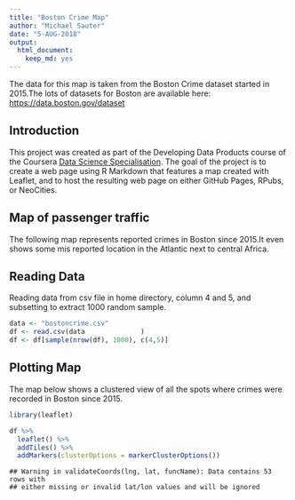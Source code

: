 ```yaml
---
title: "Boston Crime Map"
author: "Michael Sauter"
date: "5-AUG-2018"
output: 
  html_document: 
    keep_md: yes
---
```


The data for this map is taken from the Boston Crime dataset started in 2015.The lots of datasets for Boston are available here: https://data.boston.gov/dataset


## Introduction

This project was created as part of the Developing Data Products course of the Coursera [Data Science Specialisation](https://www.coursera.org/specializations/jhu-data-science). The goal of the project is to create a web page using R Markdown that features a map created with Leaflet, and to host the resulting web page on either GitHub Pages, RPubs, or NeoCities.

## Map of passenger traffic

The following map represents reported crimes in Boston since 2015.It even shows some mis reported location in the Atlantic next to central Africa.

## Reading Data

Reading data from csv file in home directory, column 4 and 5, and subsetting to extract 1000 random sample.  


```r
data <- "bostoncrime.csv"
df <- read.csv(data              )
df <- df[sample(nrow(df), 1000), c(4,5)]
```
 

## Plotting Map

The map below shows a clustered view of all the spots where crimes were recorded in Boston since 2015. 


```r
library(leaflet)

df %>%
  leaflet() %>%
  addTiles() %>%
  addMarkers(clusterOptions = markerClusterOptions())
```

```
## Warning in validateCoords(lng, lat, funcName): Data contains 53 rows with
## either missing or invalid lat/lon values and will be ignored
```

<!--html_preserve--><div id="htmlwidget-7a914e57d4ae2775f269" style="width:672px;height:480px;" class="leaflet html-widget"></div>
<script type="application/json" data-for="htmlwidget-7a914e57d4ae2775f269">{"x":{"options":{"crs":{"crsClass":"L.CRS.EPSG3857","code":null,"proj4def":null,"projectedBounds":null,"options":{}}},"calls":[{"method":"addTiles","args":["//{s}.tile.openstreetmap.org/{z}/{x}/{y}.png",null,null,{"minZoom":0,"maxZoom":18,"tileSize":256,"subdomains":"abc","errorTileUrl":"","tms":false,"noWrap":false,"zoomOffset":0,"zoomReverse":false,"opacity":1,"zIndex":1,"detectRetina":false,"attribution":"&copy; <a href=\"http://openstreetmap.org\">OpenStreetMap<\/a> contributors, <a href=\"http://creativecommons.org/licenses/by-sa/2.0/\">CC-BY-SA<\/a>"}]},{"method":"addMarkers","args":[[42.30085931,42.35407456,42.33825572,null,42.27626552,null,42.32074773,42.33806539,42.35428377,42.3506489,42.34585625,42.35555882,42.24448261,42.35669329,42.26496475,42.30399542,42.37507158,42.28881222,42.29919694,-1,42.28450941,42.35327561,42.27204895,42.28962239,42.31277689,42.34300537,42.34102033,null,42.27094651,42.33052378,42.35393998,42.28659718,42.2709644,42.34932471,42.32609148,42.31893878,42.28895586,42.34295,42.30870132,42.32779976,42.30279021,42.29026233,42.30209443,42.32160158,42.3616972,42.34802988,42.35521429,42.34717651,42.32779976,42.37789565,42.31865102,42.37546983,42.37622601,42.34481309,42.31441222,42.35202275,42.38069279,42.28799136,42.26956689,42.31679542,null,42.28009279,42.35352153,42.28533517,42.33597508,42.33123776,42.3498137,42.31130975,42.35272948,42.33301514,-1,42.28709355,42.26713281,42.28947344,42.35650174,null,42.31847226,42.33555954,null,42.28385993,42.3353741,42.35426247,42.33011503,42.30751797,42.34072169,42.30978746,42.27071956,42.33110131,42.32107166,null,42.34442266,42.30956305,42.3353741,42.3722597,42.30249727,42.27116072,42.26066513,42.33076942,42.31437447,42.32734041,42.29600751,42.34556708,42.32829617,null,-1,42.32775523,42.31641681,42.29023297,42.26693979,42.33792266,42.28380231,null,42.34133195,42.28248068,42.30178949,42.27531312,null,42.33068794,42.33421942,42.34942864,42.34194954,42.36127607,42.29322645,42.29167441,42.29360585,42.32971183,42.36118028,42.30060543,42.3616006,42.31858435,42.28032991,42.34617617,42.34862382,42.2653501,42.28220579,42.34825252,42.28248068,42.336112,42.37595927,42.33675016,42.31171168,42.28431486,42.33395125,42.35143483,42.29197155,42.34516105,42.35165733,42.35988372,42.35046039,42.35095909,42.34640381,42.35311007,42.32441819,42.349056,42.34252336,42.3499624,42.29601566,42.34091586,42.33094957,42.30782356,42.29998898,42.33767617,42.25258881,42.36445569,42.30135087,42.27560924,42.28783644,42.30947615,42.31717859,42.35783582,42.26204916,42.35042609,42.31468849,42.35170571,42.28832579,42.27673598,42.27736881,42.33799689,42.34717363,42.34263637,42.33152148,42.35486542,null,42.33013124,42.32742448,42.35451931,42.35548407,42.33401829,42.34470136,42.25279971,42.29091867,42.35517315,42.26932098,42.35174282,42.29603943,42.32203248,42.34747759,42.35174282,42.35974321,42.34034975,42.25332979,42.35545896,42.27648616,42.29755533,42.33662206,42.36453324,42.3467947,42.28537376,42.34980175,42.26536513,42.352366,42.310434,42.32684777,42.31301165,42.31591905,42.298695,42.28936677,42.29768954,42.32909775,42.36912985,42.30339611,42.34762277,42.30938437,42.28646201,42.34302527,42.38492212,42.30270433,42.25856618,42.32082221,42.31440549,42.33954199,42.2944367,42.30007051,42.36122324,42.33001318,42.28482577,42.30238881,42.33048316,42.33130578,42.27848426,42.33511904,42.39407288,42.29505434,42.31153141,42.34161992,42.31820434,42.29070005,null,42.29281079,42.31785103,42.28374593,42.27451263,42.35763991,42.29878438,42.35971719,42.33857289,42.33215752,42.35006634,42.3144796,42.27056677,42.33841268,42.26496475,42.35265959,42.34302527,42.29990887,42.27668221,42.32809966,42.33267994,42.35176179,42.37663167,42.34828759,42.30861375,42.28722413,42.30796665,42.33794745,42.30521091,42.29025974,42.31860134,42.37683618,42.29257648,42.37594469,42.25621592,42.29855717,42.35571985,42.33884499,42.25914491,42.35249459,42.28816791,42.34442266,42.38192649,42.31388733,42.32925905,42.33094752,42.30481467,42.28001818,42.36643546,42.37873145,42.31940816,42.28516313,42.31026891,42.28918711,null,42.35113804,42.310434,42.35602373,42.34173737,42.29417346,42.29091109,42.33806782,42.33511904,42.33845708,42.32911981,42.29201,42.33964941,42.38052203,null,42.28482577,42.28561296,42.31904705,null,42.35972137,42.336112,42.29982838,42.32579408,42.34624718,null,42.32269854,42.33401829,null,null,42.33557815,42.34234193,42.25652131,42.32883627,42.33954199,42.34640381,null,42.3347185,42.35127543,42.28039902,42.33724258,42.37575891,42.3078206,42.35370021,42.29642169,42.33907761,42.30989454,42.31183427,42.33212077,42.28919902,42.33768604,42.37916286,42.29182835,42.34936718,42.33511904,42.35602373,42.29895336,42.30973269,42.3465382,42.34862382,42.34876087,null,42.28750526,42.32082017,42.27493746,42.3694641,42.30406722,null,42.32423224,42.29226993,42.35071344,42.32372913,42.30129244,42.35176179,42.33042505,42.31433402,null,42.30851521,42.3389163,42.34134946,42.3210436,42.33364401,42.26956689,42.27095802,42.2957638,42.25069848,42.33450285,42.31396145,42.32866284,42.28476869,42.37048009,42.30085931,42.35436362,42.28994946,null,42.29244178,42.31922045,null,42.34862382,42.33395125,42.34876087,42.34432514,42.34862382,42.35204779,42.3479724,42.34128751,42.33954199,42.35629218,42.28451318,42.27273548,42.32696647,42.34750472,42.28419895,42.28716674,42.33214285,42.31580044,42.3460551,42.33772254,42.35540738,42.34453911,42.30989454,42.27580528,42.33152148,42.27653731,42.29679862,42.32978737,42.28809601,42.29601566,42.30022551,42.3210436,42.29131613,42.29969646,42.30132851,42.33014012,42.35512339,42.37824004,42.33382615,42.33195363,42.36058947,42.28621457,42.26669996,42.33836272,42.32572097,42.34993026,42.34749899,42.35832312,42.31451479,42.31351886,42.31694068,42.29603943,42.28956988,42.27673598,42.2818866,42.3378145,42.25592648,42.30224095,42.28526024,42.34641598,42.3479724,42.2928261,42.31113317,42.33731824,42.35196671,42.30227689,42.38069279,42.35111868,42.33562126,42.3141078,42.32101261,42.29817919,42.33428841,42.31729305,42.30277884,42.35294166,null,42.26701085,null,42.34128751,42.3211829,42.2904245,42.36447145,42.27891807,42.34900739,42.26994732,null,42.34339173,42.36168856,42.35637531,42.28643443,42.35216801,42.2843982,42.28654487,42.29138891,42.29652112,42.35969525,42.38321306,42.34649653,42.38341902,42.33738014,42.30700176,42.29290563,null,42.29881968,42.35724324,42.3819736,null,42.2628035,42.30146198,42.349568,42.31536932,42.33973514,42.23649723,42.31866508,42.2983937,42.33781618,42.36689348,42.3479724,42.32491307,42.30876798,42.3575462,42.36183857,42.31477552,42.31785103,42.285283,42.33506218,42.28128066,42.31501293,42.2482912,null,null,42.34570901,null,42.28295116,42.34412628,42.34410718,42.32898193,42.35348229,42.24647351,-1,42.26788791,42.31127465,42.28492596,42.33553188,42.35997967,42.36735129,42.27022181,42.29276044,42.31609763,42.27219089,42.38298165,42.35095909,42.34749899,42.34489594,42.3875455,42.3354351,42.28187061,42.26881768,42.31644092,42.31353744,42.30782356,42.28962239,42.33048169,42.31838791,42.35715749,42.34999733,42.31743922,42.25621592,42.30574716,42.26847209,42.33913252,42.33280882,42.34862382,42.2991807,42.28265604,42.25671269,42.34841992,42.31116648,42.39327289,42.33842095,42.34367382,42.29474312,42.29148517,42.32101261,42.28245514,42.28458493,42.33210843,null,42.34154901,42.35438252,42.2818866,42.34410718,42.36183857,42.37382755,42.2952182,42.34274288,42.31814836,42.34186765,42.32058475,42.32866284,42.32823419,42.28875771,42.35545896,42.32435506,42.34253147,42.29110848,42.34339388,42.38111057,42.35053956,42.27567917,42.35091932,42.349056,42.32547536,42.33427754,42.35942556,42.35740677,42.31955145,42.3569695,42.32553801,42.34980175,42.34862382,42.37663167,42.32971683,42.33511904,42.34946444,42.29809098,42.31567062,42.33455374,42.25621592,42.30244791,42.3411289,42.39269663,42.27064206,42.29768517,42.37081805,42.32849143,42.315969,42.28458864,42.33009059,42.36643546,42.351153,42.34128751,42.32221645,42.3026067,42.35722239,42.30983976,42.34591241,42.32191334,42.32853842,null,42.33794745,42.29812402,42.33965205,42.33676619,42.32692484,42.3467947,42.36122449,42.31946048,42.3654383,42.33326323,42.29837812,42.3451635,42.31865102,42.31011153,42.28287952,42.28614825,42.29946971,42.25888577,42.34499704,42.30301051,42.28277621,42.3655824,42.35256908,42.29549223,42.34702784,42.30254239,42.30055518,42.28262406,42.31928523,42.30723714,42.27786045,42.26866363,42.34977652,42.31209619,42.3503787,42.3593314,42.29881968,42.33367922,42.30340172,42.34746241,42.33285027,42.35382095,42.36674654,42.35434154,42.31326606,42.27504456,42.33636291,42.33614948,42.28353799,42.32544372,42.31306338,42.29350272,42.33375961,42.32866284,42.28312575,42.27789689,42.35868007,42.28175144,42.34280177,42.2653501,42.33395125,42.27092541,42.29093382,42.3523411,null,42.28339069,42.352885,null,42.35348229,42.27380942,42.25629375,42.33704612,42.31363409,42.23727444,42.26023312,42.25716913,null,null,42.38093345,42.31553561,42.36038173,42.34542072,42.33130578,42.2868893,42.26739249,42.28323156,42.35420018,42.35140041,42.30470399,42.31635508,null,42.33528037,42.34984183,42.33798932,null,null,42.32037524,42.34344338,42.29368748,42.30896999,42.34830017,42.33063707,42.28152196,42.29631481,42.33219864,42.30047732,42.2578406,42.35389258,42.25943465,42.28526024,42.28342716,42.3453443,42.33044113,42.34896284,42.35796712,42.33152148,42.34339388,42.32105956,null,42.285946,42.33581733,42.30910324,42.33380683,null,42.37886156,42.35997967,42.28678712,null,42.28125357,42.31633754,42.31720702,42.3043395,null,42.28717863,42.34337876,42.31224327,42.28584895,42.34862382,42.35426247,42.30006755,42.33152148,42.32987323,42.34749899,42.35183292,42.25137716,42.33152148,42.34447229,42.31639061,42.35266601,42.35755497,42.25843097,null,42.36884343,42.30952511,42.33395125,42.3296087,42.34980175,42.35172174,42.3714106,42.32639844,42.32635435,42.33330171,42.32925905,42.36108137,42.35736588,42.28482577,42.28956988,42.32362958,42.34717363,42.33538444,42.31771534,42.30052538,42.3819736,42.31049939,42.38777475,42.2857651,42.34442266,42.37620267,42.27615691,42.28413183,42.33330171,42.29339151,42.28127425,42.32832226,42.30903845,null,42.29708829,42.267716,42.3468275,42.3465382,42.28597581,42.37968456,42.29808992,42.32557398,42.34216315,42.34807438,42.27896556,42.35301119,42.34665908,42.34074522,42.35580706,42.2777688,null,42.30461251,42.31947814,42.34676463,42.35174282,42.27919516,42.34020839,42.31974094,42.33512405,42.33044113,42.34774387,42.30859903,42.30149207,42.30492239,42.29234068,42.33345312,42.33781374,42.31633855,42.35175254,42.28828038,null,42.25477484,42.27612581,42.34880461,42.3158774,42.28302721,42.30600262,42.27848361,42.36444073,42.34442266,42.37846079,42.33391167,42.32614559,42.32614559,42.37081805,42.349056,null,42.27626552,42.3523119,42.36884343,42.28406985,42.34621459,42.30244791,42.34157734,42.30573977,42.35237253,42.38104931,42.28865598,42.28803351,42.33395125,42.34680574,42.26194848,42.30970016,42.37146769,42.32340986,42.31323306,42.38071607,42.34840576,42.33606304,42.29045661,42.28472672,42.35768645,42.31779354,42.31106545,42.35895455,42.30030819,42.33168201,42.28689263,42.35027686,42.33511904,42.33557815,42.3347809,42.33468351,42.36348718,42.29878438,42.29990887,42.35074232,42.29356132,42.37525782,42.31459482,42.349056,42.3494205,42.36761153,42.34128751,42.30942585,42.2729449,42.33500229,42.28482577,42.31283412,42.34251263,42.32243032,42.32149461,42.310434,42.35925113,null,42.28385993,42.35218278,42.28662057,42.28908473,42.27436376,42.35327132,42.32153248,42.26914593,42.32701648,42.29549707,42.35204779,42.26788791,42.33221776,42.37495129,42.37489739,42.36192792,42.28623708,42.36031427,42.2831924,42.25746471,42.32411838,42.29104501,42.34064258,42.26788791,42.25621592,42.31703424,42.2850392,null,42.3626075,42.33750921,42.34862382,42.35241815,42.34439568,42.3208382,42.26932098,42.34997256,42.32227033,42.31928523,42.29723412,42.34686229,42.32350327,42.35428377,42.3812321,42.31676691,42.32091558,42.34296464,42.32910458,42.34136871,42.29472275,42.33014012,42.28631799,42.31359796,null,42.36474297],[-71.08128808,-71.05533533,-71.07920918,null,-71.08265043,null,-71.08179833,-71.14695081,-71.06380404,-71.05743746,-71.08099529,-71.05849336,-71.1189921,-71.05374582,-71.12123167,-71.07206043,-71.06517497,-71.08513152,-71.06046974,-1,-71.12390289,-71.06345772,-71.12014638,-71.07141943,-71.05889388,-71.0796682,-71.07972113,null,-71.09193626,-71.0562433,-71.07802992,-71.04108807,-71.14625121,-71.08014801,-71.1049222,-71.09826197,-71.14993227,-71.057185,-71.07932755,-71.06771009,-71.1156026,-71.07473856,-71.06575183,-71.09203547,-71.06685878,-71.13550939,-71.06206351,-71.09433704,-71.06771009,-71.05840764,-71.08162344,-71.03730221,-71.05522186,-71.06796947,-71.0853039,-71.05932,-71.02954916,-71.1364947,-71.09075049,-71.07964562,null,-71.0800541,-71.07283786,-71.12637814,-71.07384928,-71.09140736,-71.10581404,-71.0861002,-71.06256291,-71.04146775,-1,-71.14822128,-71.12229178,-71.06267856,-71.0619996,null,-71.08409289,-71.07436364,null,-71.08599096,-71.0783156,-71.05883334,-71.07868376,-71.07091042,-71.07768509,-71.08503096,-71.10189851,-71.10870352,-71.08510371,null,-71.09833083,-71.08990197,-71.0783156,-71.03603065,-71.05831705,-71.10814866,-71.15932968,-71.07766482,-71.07282876,-71.07945869,-71.08387509,-71.07147876,-71.07508786,null,-1,-71.05256837,-71.06669855,-71.12015968,-71.10645744,-71.09526598,-71.12836197,null,-71.0765534,-71.06981187,-71.05514183,-71.11587798,null,-71.09766231,-71.07434616,-71.06536641,-71.14451594,-71.14345725,-71.11765636,-71.07172281,-71.0718865,-71.05268388,-71.06286446,-71.06126785,-71.05296127,-71.05673618,-71.06444831,-71.15448684,-71.08277637,-71.10057377,-71.07791871,-71.06924615,-71.06981187,-71.04665434,-71.05966056,-71.07662788,-71.09764104,-71.07410838,-71.07538939,-71.06969334,-71.07174552,-71.06993099,-71.06425694,-71.06016189,-71.15265804,-71.0741278,-71.07551289,-71.06432264,-71.10493344,-71.1504985,-71.15124869,-71.14762531,-71.05766432,-71.08771531,-71.04139054,-71.07552211,-71.05881432,-71.08563921,-71.13053356,-71.06845778,-71.06796465,-71.10031808,-71.08101039,-71.05800088,-71.0940725,-71.06611774,-71.15635818,-71.16637332,-71.09843548,-71.11989956,-71.1299337,-71.06683537,-71.16361851,-71.1056602,-71.0964439,-71.0902642,-71.07085307,-71.13259322,null,-71.10138008,-71.10417413,-71.07588082,-71.13741814,-71.07638124,-71.07037609,-71.13143345,-71.08767813,-71.06334062,-71.17204938,-71.0627594,-71.07717023,-71.07719524,-71.04467675,-71.0627594,-71.06799009,-71.06954478,-71.12467152,-71.06052398,-71.06783962,-71.0597091,-71.06124696,-71.05732922,-71.07329384,-71.12928626,-71.07840978,-71.09872818,-71.06833609,-71.0613401,-71.05597512,-71.11330596,-71.09691295,-71.07555206,-71.13564964,-71.06090954,-71.07906694,-71.03659529,-71.0842846,-71.07606735,-71.08262277,-71.14970869,-71.06493967,-71.0174635,-71.0734249,-71.11951626,-71.09731506,-71.09670909,-71.06940877,-71.05661774,-71.06580088,-71.06593235,-71.09117863,-71.09137369,-71.08539388,-71.04409246,-71.07194742,-71.11807311,-71.0749171,-71.01096386,-71.08904077,-71.10626439,-71.10215899,-71.06657287,-71.06991285,null,-71.07327594,-71.08499096,-71.08938232,-71.08004896,-71.06703205,-71.06011998,-71.12949715,-71.05575501,-71.04336002,-71.0479899,-71.08364852,-71.10100994,-71.07427827,-71.12123167,-71.0786097,-71.06493967,-71.06424768,-71.12065268,-71.06321676,-71.109579,-71.07452168,-71.05593196,-71.07891773,-71.08591052,-71.0861742,-71.06209798,-71.05310513,-71.0793013,-71.14597381,-71.08405792,-71.06420466,-71.07179406,-71.03911786,-71.12401947,-71.08348265,-71.06110871,-71.07574518,-71.12914703,-71.06642488,-71.08760718,-71.09833083,-71.07041758,-71.0968344,-71.08482402,-71.08285104,-71.07218295,-71.07837049,-71.06135413,-71.07064889,-71.08140505,-71.12610546,-71.08931055,-71.06973172,null,-71.06487515,-71.0613401,-71.06177615,-71.07818565,-71.07193797,-71.07436978,-71.10978197,-71.0749171,-71.07309843,-71.07675692,-71.048074,-71.04849956,-71.03715064,null,-71.09137369,-71.09305298,-71.09399992,null,-71.0585236,-71.04665434,-71.07834675,-71.08563758,-71.07059624,null,-71.06699941,-71.07638124,null,null,-71.03867318,-71.05633276,-71.12229114,-71.08459849,-71.06940877,-71.07551289,null,-71.05495511,-71.07550313,-71.08259663,-71.15009077,-71.03536688,-71.06336696,-71.0617451,-71.07045327,-71.14612219,-71.08231854,-71.11138025,-71.10024766,-71.12309195,-71.04696266,-71.05728542,-71.11780085,-71.16554188,-71.0749171,-71.06177615,-71.0768587,-71.08734852,-71.09880598,-71.08277637,-71.06408261,null,-71.09212143,-71.06010572,-71.10210496,-71.0410711,-71.06760042,null,-71.11070231,-71.06482005,-71.16296497,-71.07101274,-71.06402711,-71.07452168,-71.05237796,-71.09791405,null,-71.04557965,-71.06810434,-71.15122795,-71.07865897,-71.09086302,-71.09075049,-71.0935518,-71.08756002,-71.12029793,-71.1036802,-71.06685455,-71.08563401,-71.06457556,-71.03896684,-71.08128808,-71.05759151,-71.12439013,null,-71.07320696,-71.06783906,null,-71.08277637,-71.07538939,-71.06408261,-71.06571148,-71.08277637,-71.13180684,-71.07849582,-71.05467933,-71.06940877,-71.07075375,-71.09125682,-71.06792411,-71.06198607,-71.0934647,-71.05440749,-71.07633479,-71.05121359,-71.06052053,-71.07050669,-71.09985368,-71.06312433,-71.0735877,-71.08231854,-71.07137354,-71.07085307,-71.0933951,-71.07846557,-71.08324801,-71.07745125,-71.05766432,-71.07468313,-71.07865897,-71.07170293,-71.05715558,-71.07870873,-71.05695787,-71.0608798,-71.0604344,-71.08251021,-71.08170278,-71.0651034,-71.0796774,-71.10196185,-71.15441001,-71.08220072,-71.09407011,-71.07925506,-71.06568479,-71.0947082,-71.053563,-71.06719268,-71.07717023,-71.08510501,-71.06683537,-71.0908705,-71.0853955,-71.12317207,-71.08737739,-71.06444063,-71.10035945,-71.07849582,-71.050667,-71.06258799,-71.0538321,-71.05415459,-71.05631816,-71.02954916,-71.16919136,-71.07582361,-71.07525124,-71.08587919,-71.08692159,-71.07239518,-71.1089968,-71.06210293,-71.1511037,null,-71.12096171,null,-71.05467933,-71.1068278,-71.09049092,-71.05553814,-71.0931412,-71.13860108,-71.09380308,null,-71.06538128,-71.05730541,-71.06213513,-71.11635102,-71.12457096,-71.06468373,-71.0443323,-71.07599527,-71.05229661,-71.05401301,-71.07814394,-71.10692212,-71.0201905,-71.08388901,-71.06933556,-71.06955795,null,-71.06570084,-71.05849672,-71.03768922,null,-71.15407725,-71.0689596,-71.15002045,-71.06577412,-71.15872619,-71.12935123,-71.10560483,-71.07395875,-71.07732638,-71.04130322,-71.07849582,-71.0767717,-71.0704672,-71.05881953,-71.05976489,-71.09705119,-71.08499096,-71.043443,-71.09316781,-71.05085998,-71.0975669,-71.12630592,null,null,-71.03596974,null,-71.09377542,-71.09942777,-71.1018026,-71.07956761,-71.04814061,-71.12098498,-1,-71.10067012,-71.11448366,-71.07135254,-71.04769502,-71.05474135,-71.03436687,-71.09892736,-71.07486603,-71.09524853,-71.09351043,-71.07490607,-71.0741278,-71.07925506,-71.09659186,-71.0039935,-71.07840204,-71.08751152,-71.10651917,-71.07085591,-71.05924913,-71.07552211,-71.07141943,-71.0816673,-71.07686288,-71.06506539,-71.0810344,-71.07547845,-71.12401947,-71.07779902,-71.11941323,-71.05465387,-71.06729226,-71.08277637,-71.06429139,-71.07374541,-71.12254844,-71.06405959,-71.09108923,-71.00793914,-71.0820092,-71.14138507,-71.08503786,-71.12275618,-71.08587919,-71.09448768,-71.12236859,-71.07014395,null,-71.14974484,-71.05213281,-71.0908705,-71.1018026,-71.05976489,-71.04052459,-71.06068709,-71.14830628,-71.06708346,-71.07272215,-71.04470305,-71.08563401,-71.08328981,-71.0751631,-71.06052398,-71.07440305,-71.06903064,-71.06281101,-71.09849282,-71.02259858,-71.13106722,-71.09363988,-71.05854263,-71.1504985,-71.10253482,-71.10295211,-71.05288819,-71.06411874,-71.09827852,-71.06249529,-71.06579592,-71.07840978,-71.08277637,-71.05593196,-71.05696834,-71.0749171,-71.14270449,-71.06246686,-71.0613961,-71.07560801,-71.12401947,-71.06878,-71.07692951,-71.00842413,-71.09587908,-71.06841896,-71.03929078,-71.08121253,-71.066253,-71.07714995,-71.0799012,-71.06135413,-71.08161374,-71.05467933,-71.08206723,-71.12560937,-71.0712032,-71.10553022,-71.10110117,-71.10478637,-71.07596301,null,-71.05310513,-71.07589794,-71.07455503,-71.08205122,-71.06919772,-71.07329384,-71.06632569,-71.06723922,-71.03184193,-71.1084841,-71.07814592,-71.07129114,-71.08162344,-71.0829899,-71.11697269,-71.12091132,-71.07330496,-71.11656354,-71.14173853,-71.0818306,-71.05414046,-71.0608703,-71.07978844,-71.0858704,-71.14835073,-71.0595669,-71.11312439,-71.05532964,-71.05027167,-71.07623393,-71.12773515,-71.10337588,-71.08670876,-71.06084426,-71.07626098,-71.06549247,-71.06570084,-71.09187755,-71.0593763,-71.09826597,-71.04417249,-71.12483999,-71.055594,-71.13031633,-71.08939926,-71.0673131,-71.09924618,-71.07406908,-71.06492001,-71.08955129,-71.12718963,-71.07344862,-71.09574009,-71.08563401,-71.08651181,-71.1614094,-71.12432266,-71.12708183,-71.1006951,-71.10057377,-71.07538939,-71.11020483,-71.12332234,-71.06432465,null,-71.07388628,-71.056337,null,-71.04814061,-71.11996035,-71.12720457,-71.02721289,-71.06778025,-71.12624263,-71.11829238,-71.12530617,null,null,-71.04023929,-71.10945644,-71.06285769,-71.08181975,-71.07194742,-71.09222991,-71.10609586,-71.06415725,-71.06185184,-71.06480285,-71.05908258,-71.06593853,null,-71.0987126,-71.13678902,-71.08003746,null,null,-71.06699789,-71.07214123,-71.07692422,-71.08284839,-71.07212326,-71.04902664,-71.09008408,-71.07839029,-71.10518004,-71.13758554,-71.14813948,-71.06214998,-71.14798064,-71.06444063,-71.12422635,-71.08023887,-71.08373481,-71.08404266,-71.05399115,-71.07085307,-71.09849282,-71.07313291,null,-71.1553982,-71.07404383,-71.06259482,-71.10377843,null,-71.03238522,-71.05474135,-71.0449173,null,-71.1294909,-71.09326915,-71.09879922,-71.08477887,null,-71.06390668,-71.14794082,-71.07549901,-71.06935381,-71.08277637,-71.05883334,-71.0833691,-71.07085307,-71.09590774,-71.07925506,-71.17089633,-71.13295048,-71.07085307,-71.14273883,-71.10722512,-71.12974348,-71.1482343,-71.11586289,null,-71.03967544,-71.08261838,-71.07538939,-71.08462109,-71.07840978,-71.08624608,-71.04245069,-71.11152626,-71.07422322,-71.08181675,-71.08482402,-71.06850983,-71.05250551,-71.09137369,-71.08510501,-71.06867761,-71.0964439,-71.10677965,-71.09823049,-71.11467984,-71.03768922,-71.07733579,-71.01769231,-71.08763245,-71.09833083,-71.03979926,-71.09550303,-71.15452598,-71.08181675,-71.062944,-71.08654557,-71.08321495,-71.06503636,null,-71.09095546,-71.093708,-71.14319087,-71.09880598,-71.12013926,-71.03428645,-71.07178667,-71.0524813,-71.1504034,-71.089853,-71.08319329,-71.13261451,-71.07997968,-71.15094746,-71.14932167,-71.09334841,null,-71.07296566,-71.06554087,-71.08747789,-71.0627594,-71.1403396,-71.07371512,-71.10840592,-71.09829259,-71.08373481,-71.06383389,-71.10539197,-71.05792413,-71.10298073,-71.04803996,-71.03990984,-71.10659848,-71.06879992,-71.07939155,-71.07652688,null,-71.12838562,-71.093626,-71.09392554,-71.08510889,-71.09197317,-71.0587872,-71.15980903,-71.05699892,-71.09833083,-71.03345662,-71.03737834,-71.05349144,-71.05349144,-71.03929078,-71.1504985,null,-71.08265043,-71.0637051,-71.03967544,-71.0882492,-71.08721196,-71.06878,-71.05300446,-71.06762362,-71.06260897,-71.06929084,-71.11435683,-71.08241673,-71.07538939,-71.09893987,-71.10971613,-71.08582414,-71.04195159,-71.09339604,-71.05813011,-71.02365993,-71.08688339,-71.10782832,-71.09355289,-71.08921973,-71.06075134,-71.04210959,-71.06693233,-71.05035005,-71.07206425,-71.06798742,-71.09047753,-71.0602447,-71.0749171,-71.03867318,-71.1094777,-71.05295207,-71.05141487,-71.06011998,-71.06424768,-71.15610425,-71.08129517,-71.02466343,-71.11411065,-71.1504985,-71.083158,-71.05550063,-71.05467933,-71.06956549,-71.09348933,-71.1016976,-71.09137369,-71.08974712,-71.14363495,-71.08627064,-71.10848841,-71.0613401,-71.05415945,null,-71.08599096,-71.0556788,-71.05554762,-71.07122181,-71.09136935,-71.14768062,-71.07738533,-71.10146112,-71.10555088,-71.07211394,-71.13180684,-71.10067012,-71.0398682,-71.03587934,-71.06339726,-71.07081974,-71.07768279,-71.06717833,-71.11154656,-71.12170562,-71.06461321,-71.0769441,-71.05003074,-71.10067012,-71.12401947,-71.11621416,-71.13093078,null,-71.06132725,-71.05582443,-71.08277637,-71.06525499,-71.08632016,-71.09018598,-71.17204938,-71.06348817,-71.10889634,-71.05027167,-71.11669286,-71.08576886,-71.08004005,-71.06380404,-71.06122624,-71.07714054,-71.11409223,-71.08244713,-71.09292261,-71.14864682,-71.07058534,-71.05695787,-71.13407707,-71.09039946,null,-71.06256983],null,null,null,{"interactive":true,"draggable":false,"keyboard":true,"title":"","alt":"","zIndexOffset":0,"opacity":1,"riseOnHover":false,"riseOffset":250},null,null,{"showCoverageOnHover":true,"zoomToBoundsOnClick":true,"spiderfyOnMaxZoom":true,"removeOutsideVisibleBounds":true,"spiderLegPolylineOptions":{"weight":1.5,"color":"#222","opacity":0.5},"freezeAtZoom":false},null,null,{"interactive":false,"permanent":false,"direction":"auto","opacity":1,"offset":[0,0],"textsize":"10px","textOnly":false,"className":"","sticky":true},null]}],"limits":{"lat":[-1,42.39407288],"lng":[-71.17204938,-1]}},"evals":[],"jsHooks":[]}</script><!--/html_preserve-->
